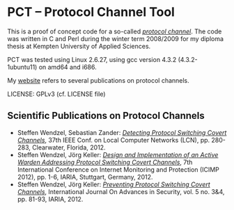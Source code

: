 # PCT – Protocol Channel Tool

This is a proof of concept code for a so-called *[protocol channel](https://www.researchgate.net/publication/220488060_Protocol_channels_as_a_new_design_alternative_of_covert_channels?ev=srch_pub&_sg=65eP2guP80mwB2zmsD6YLo6HcJoCQWMHY674Kkkv9q7K7dCru%2FWE7N271ai1wjhi_7w5gwL%2BGRYfQV9%2FC0K%2FLe4tBe8vdrIscunnkQndTWuBZPsKvAdHLtISj%2F9Am7XbO_L2WmsngOI5wDkqi44KBM%2BTL1E55zcN%2B%2FUe8z2qC5VMb6z6GTAKn%2FbDouySJSkQX1)*. The code was written in C and Perl during the winter term 2008/2009 for my diploma thesis at Kempten University of Applied Sciences.

PCT was tested using Linux 2.6.27, using gcc version 4.3.2 (4.3.2-1ubuntu11) on amd64 and i686.

My [website](https://steffen-wendzel.blogspot.com/p/covert-channel-software.html#pct) refers to several publications on protocol channels.

LICENSE: GPLv3 (cf. LICENSE file)

## Scientific Publications on Protocol Channels

- Steffen Wendzel, Sebastian Zander: *[Detecting Protocol Switching Covert Channels](http://dx.doi.org/10.1109/LCN.2012.6423628)*, 37th IEEE Conf. on Local Computer Networks (LCN), pp. 280-283, Clearwater, Florida, 2012.
- Steffen Wendzel, Jörg Keller: *[Design and Implementation of an Active Warden Addressing Protocol Switching Covert Channels](https://www.researchgate.net/publication/229092168_Design_and_Implementation_of_an_Active_Warden_Addressing_Protocol_Switching_Covert_Channels?ev=srch_pub&_sg=jqQGRsDWfwRzu7RhfH0qyeQvrkpCMNVQeMWb1Tz0vz%2BwbwR5ci7IpZU3suKveg12_4b3SF39cRIxo%2FvLaewvDaviWEZwCs%2FhBWDwockrx9%2FrRu4fpDCTmQTM%2B4jiEJuCS_HXFbseG2qpv10xzxYF88%2FUeD4P07GXAgZpGiIZQlajy%2BI5DZKAj7zjNyDHKR2UT4)*, 7th International Conference on Internet Monitoring and Protection (ICIMP 2012), pp. 1-6, IARIA, Stuttgart, Germany, 2012.
- Steffen Wendzel, Jörg Keller: *[Preventing Protocol Switching Covert Channels](https://www.researchgate.net/publication/233765874_Preventing_Protocol_Switching_Covert_Channels)*, International Journal On Advances in Security, vol. 5 no. 3&4, pp. 81-93, IARIA, 2012.

